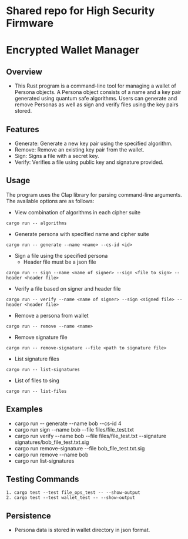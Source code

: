 # Shared repo for High Security Firmware

# Encrypted Wallet Manager

## Overview
- This Rust program is a command-line tool for managing a wallet of Persona objects. A Persona object consists of a name and a key pair generated using quantum safe algorithms. Users can generate and remove Personas as well as sign and verify files using the key pairs stored.

## Features
- Generate: Generate a new key pair using the specified algorithm.
- Remove: Remove an existing key pair from the wallet.
- Sign: Signs a file with a secret key.
- Verify: Verifies a file using public key and signature provided.


## Usage
The program uses the Clap library for parsing command-line arguments. The available options are as follows:

* View combination of algorithms in each cipher suite
```
cargo run -- algorithms
```

* Generate persona with specified name and cipher suite
```
cargo run -- generate --name <name> --cs-id <id>
```

* Sign a file using the specified persona
    * Header file must be a json file
```
cargo run -- sign --name <name of signer> --sign <file to sign> --header <header file>
```

* Verify a file based on signer and header file
```
cargo run -- verify --name <name of signer> --sign <signed file> --header <header file>
```

* Remove a persona from wallet
```
cargo run -- remove --name <name>
```

* Remove signature file
```
cargo run -- remove-signature --file <path to signature file>
```

* List signature files
```
cargo run -- list-signatures
```
* List of files to sing
```
cargo run -- list-files
```

## Examples
* cargo run -- generate --name bob --cs-id 4
* cargo run sign --name bob --file files/file_test.txt
* cargo run verify --name bob --file files/file_test.txt --signature signatures/bob_file_test.txt.sig
* cargo run remove-signature --file bob_file_test.txt.sig
* cargo run remove --name bob
* cargo run list-signatures  


## Testing Commands
    1. cargo test --test file_ops_test -- --show-output
    2. cargo test --test wallet_test -- --show-output


## Persistence
- Persona data is stored in wallet directory in json format. 
